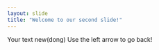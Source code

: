 ```yaml
---
layout: slide
title: "Welcome to our second slide!"
---
```

Your text new(dong)
Use the left arrow to go back!
